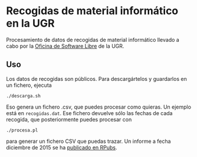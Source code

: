 # Recogidas de material informático en la UGR


Procesamiento de datos de recogidas de material informático llevado a
cabo por la [Oficina de Software Libre](http://osl.ugr.es) de la UGR.

## Uso

Los datos de recogidas son públicos. Para descargártelos y guardarlos
en un fichero, ejecuta

	./descarga.sh

Eso genera un fichero .csv, que puedes procesar como quieras. Un
ejemplo está en `recogidas.dat`. Ese fichero devuelve sólo las fechas
de cada recogida, que posteriormente puedes procesar con

	./procesa.pl

para generar un fichero CSV que puedas trazar. Un informe a fecha
diciembre de 2015 se ha
[publicado en RPubs](http://rpubs.com/jjmerelo/recogidas-ugr).

